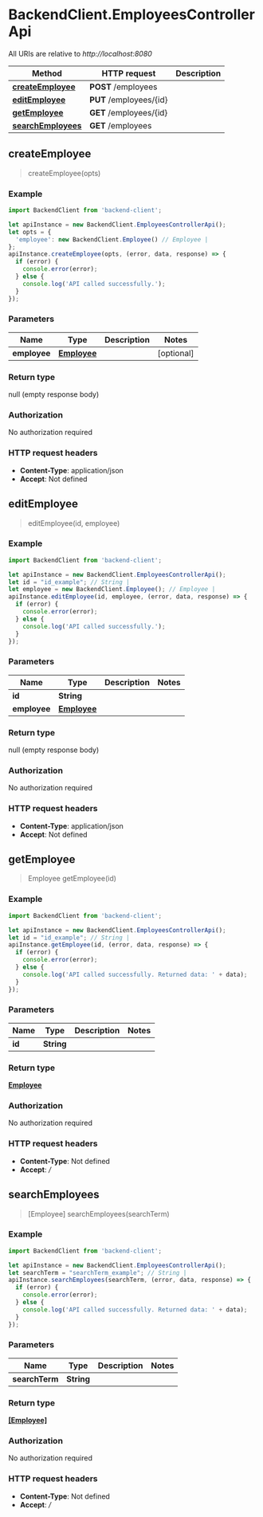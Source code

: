# BackendClient.EmployeesControllerApi

All URIs are relative to *http://localhost:8080*

Method | HTTP request | Description
------------- | ------------- | -------------
[**createEmployee**](EmployeesControllerApi.md#createEmployee) | **POST** /employees | 
[**editEmployee**](EmployeesControllerApi.md#editEmployee) | **PUT** /employees/{id} | 
[**getEmployee**](EmployeesControllerApi.md#getEmployee) | **GET** /employees/{id} | 
[**searchEmployees**](EmployeesControllerApi.md#searchEmployees) | **GET** /employees | 



## createEmployee

> createEmployee(opts)



### Example

```javascript
import BackendClient from 'backend-client';

let apiInstance = new BackendClient.EmployeesControllerApi();
let opts = {
  'employee': new BackendClient.Employee() // Employee | 
};
apiInstance.createEmployee(opts, (error, data, response) => {
  if (error) {
    console.error(error);
  } else {
    console.log('API called successfully.');
  }
});
```

### Parameters


Name | Type | Description  | Notes
------------- | ------------- | ------------- | -------------
 **employee** | [**Employee**](Employee.md)|  | [optional] 

### Return type

null (empty response body)

### Authorization

No authorization required

### HTTP request headers

- **Content-Type**: application/json
- **Accept**: Not defined


## editEmployee

> editEmployee(id, employee)



### Example

```javascript
import BackendClient from 'backend-client';

let apiInstance = new BackendClient.EmployeesControllerApi();
let id = "id_example"; // String | 
let employee = new BackendClient.Employee(); // Employee | 
apiInstance.editEmployee(id, employee, (error, data, response) => {
  if (error) {
    console.error(error);
  } else {
    console.log('API called successfully.');
  }
});
```

### Parameters


Name | Type | Description  | Notes
------------- | ------------- | ------------- | -------------
 **id** | **String**|  | 
 **employee** | [**Employee**](Employee.md)|  | 

### Return type

null (empty response body)

### Authorization

No authorization required

### HTTP request headers

- **Content-Type**: application/json
- **Accept**: Not defined


## getEmployee

> Employee getEmployee(id)



### Example

```javascript
import BackendClient from 'backend-client';

let apiInstance = new BackendClient.EmployeesControllerApi();
let id = "id_example"; // String | 
apiInstance.getEmployee(id, (error, data, response) => {
  if (error) {
    console.error(error);
  } else {
    console.log('API called successfully. Returned data: ' + data);
  }
});
```

### Parameters


Name | Type | Description  | Notes
------------- | ------------- | ------------- | -------------
 **id** | **String**|  | 

### Return type

[**Employee**](Employee.md)

### Authorization

No authorization required

### HTTP request headers

- **Content-Type**: Not defined
- **Accept**: */*


## searchEmployees

> [Employee] searchEmployees(searchTerm)



### Example

```javascript
import BackendClient from 'backend-client';

let apiInstance = new BackendClient.EmployeesControllerApi();
let searchTerm = "searchTerm_example"; // String | 
apiInstance.searchEmployees(searchTerm, (error, data, response) => {
  if (error) {
    console.error(error);
  } else {
    console.log('API called successfully. Returned data: ' + data);
  }
});
```

### Parameters


Name | Type | Description  | Notes
------------- | ------------- | ------------- | -------------
 **searchTerm** | **String**|  | 

### Return type

[**[Employee]**](Employee.md)

### Authorization

No authorization required

### HTTP request headers

- **Content-Type**: Not defined
- **Accept**: */*

